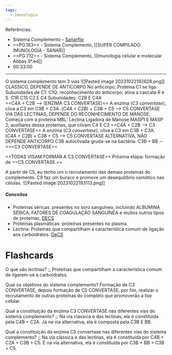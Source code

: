 ```yaml
---
tags:
  - imunologia
---
```

Referências: 
* Sistema Complemento - [Sanarflix](https://1drv.ms/u/s!AtT1UeiE5rswhM05emnv9zQXEBPPoA?e=SeKhqD)
* ==PG.183== - Sistema Complemento, [[SUPER COMPILADO IMUNOLOGIA - SANAR]]
* ==PG.712== - Sistema Complemento, [[Imunologia celular e molecular Abbas 9°.ed]]
* 00:33:00
---
O sistema complemento tem 3 vias 
![[Pasted image 20231022192628.png]]
CLÁSSICO, DEPENDE DE  ANTICORPO
	No anticorpo; 
		Proteína C1 se liga 
			Subunidades de C1: 
			C1Q: reconhecimento do anticorpo; ativa a cascata R e S. 
			C1R
			C1S
		C2 E C4
			Subunidades: C2B E C4A   
			==C4A + C2B --> (ENZIMA C3 CONVERTASE)==
	A enzima (*C3 convertase*), cliva a C3 em C3B + C3A. 
	(*C4A + C2B*) + C3B + C5 --> C5 CONVERTASE
VIA DAS LECTINAS, DEPENDE DO RECONHECIMENTO DE MANOSE;
	Começa com a proteína MBL: Lectina Ligadora de Manose
		MASP1 E MASP 2, auxiliares dessa proteínas, que clivam C4 E C2
	==C4A + C2B --> C3 CONVERTASE== 
	A enzima (*C3 convertase*), cliva a C3 em C3B + C3A. 
	(*C4A + C2B*) + C3B + C5 --> C5 CONVERTASE
ALTERNATIVA, NÃO DEPENDE ANTICORPO 
	C3B autoclivada gruda-se na bactéria. 
	C3B + BB -->==C3 CONVERTASE==

==TODAS VISAM FORMAR A C3 CONVERTASE==
Próxima etapa: formação de ==C5 CONVERTASE.==

A partir de C5, eu tenho um o recrutamento das demais proteínas do complemento. 
C9 faz um buraco e promove um desequilíbrio osmótico nas células. 
![[Pasted image 20231022193113.png]]
##### Conceitos
* Proteínas séricas: presentes no soro sanguíneo, incluindo ALBUMINA SÉRICA, FATORES DE COAGULAÇÃO SANGUÍNEA e muitos outros tipos de proteínas, [DECS](https://decs.bvsalud.org/ths/resource/?id=23132&filter=ths_exact_term&q=PROTEiNAS+SeRICAS)
* Proteínas plasmáticas: proteínas presentes no plasma. 
* Lectina: Proteínas que compartilham a característica comum de ligação aos carboidratos. [DeCS](https://decs.bvsalud.org/ths/resource/?id=8042&filter=ths_termall&q=Lectina)

# Flashcards 
O que são lectinas? ;; Proteínas que compartilham a característica comum de ligarem-se a carboidratos. 
<!--SR:!2023-11-21,6,210-->

Qual os objetivos do sistema complemento? Formação de C3 CONVERTASE, depois formação de C5 CONVERTASE, por fim, realizar o recrutamento de outras proteínas do completo que promoverão a lise celular.  

Qual a constituição da enzima C3 CONVERTASE nas diferentes vias do sistema complemento? ;; Na via clássica e das lectinas, ela é constituída pela C4B + C2A. Já na via alternativa, ela é composta pela C3B E BB. 
<!--SR:!2023-11-20,5,210-->

Qual a constituição da enzima C5 convertase nas diferentes vias do sistema complemento? ;; Na via clássica e das lectinas, ela é constituída por C4B + C2A + C3B + C5. E na via alternativa, ela é constituída por C3B + BB + C3B + C5. 
<!--SR:!2023-11-17,2,190-->

[^1]: 
[^2]: 